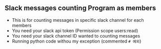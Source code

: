 ## Slack messages counting Program as members
- This is for counting messages in specific slack channel for each members
- You need your slack api token (Permission scope users:read)
- You need your slack channel ID wanted to counting messages
- Running python code withou my exception (commented ```# 예외```)
